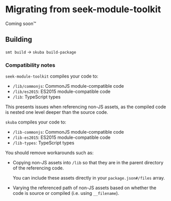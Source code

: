 # Migrating from seek-module-toolkit

Coming soon™️

## Building

`smt build` → `skuba build-package`

### Compatibility notes

`seek-module-toolkit` compiles your code to:

- `/lib/commonjs`: CommonJS module-compatible code
- `/lib/es2015`: ES2015 module-compatible code
- `/lib`: TypeScript types

This presents issues when referencing non-JS assets,
as the compiled code is nested one level deeper than the source code.

`skuba` compiles your code to:

- `/lib-commonjs`: CommonJS module-compatible code
- `/lib-es2015`: ES2015 module-compatible code
- `/lib-types`: TypeScript types

You should remove workarounds such as:

- Copying non-JS assets into `/lib` so that they are in the parent directory of the referencing code.

  You can include these assets directly in your `package.json#/files` array.

- Varying the referenced path of non-JS assets based on whether the code is source or compiled (i.e. using `__filename`).
